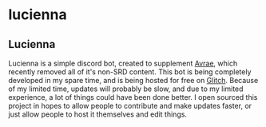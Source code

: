 # lucienna
**Lucienna**
--------------
Lucienna is a simple discord bot, created to supplement [Avrae](https://github.com/avrae), which recently removed all of it's non-SRD content. This bot is being completely developed in my spare time, and is being hosted for free on [Glitch](https://glitch.com). Because of my limited time, updates will probably be slow, and due to my limited experience, a lot of things could have been done better. I open sourced this project in hopes to allow people to contribute and make updates faster, or just allow people to host it themselves and edit things.

